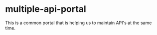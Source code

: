# multiple-api-portal
This is a common portal that is helping us to maintain API's at the same time.
